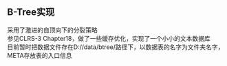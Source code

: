 ## B-Tree实现
采用了激进的自顶向下的分裂策略  
参见CLRS-3 Chapter18，做了一些缓存优化，实现了一个小小的文本数据库  
目前暂时把数据文件存在D://data/btree/路径下，以数据表的名字为文件夹名字，META存放表的入口信息  